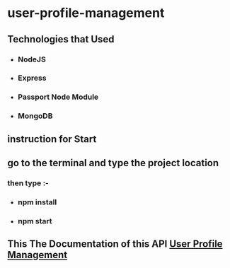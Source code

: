 # user-profile-management

## Technologies that Used 
- ### NodeJS
- ### Express
- ### Passport Node Module 
- ### MongoDB

## instruction for Start 
##  go to the terminal and type the project location
### then type :- 
- ### npm install
- ### npm start 
  

## This The Documentation of this API [User Profile Management](https://documenter.getpostman.com/view/17480705/UUy68QwK)
